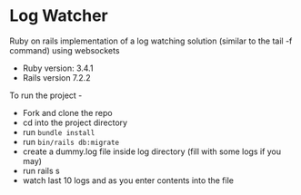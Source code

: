 # Log Watcher

Ruby on rails implementation of a log watching solution (similar to the tail -f command) using websockets

* Ruby version: 3.4.1
* Rails version 7.2.2

To run the project -
* Fork and clone the repo
* cd into the project directory
* run `bundle install`
* run `bin/rails db:migrate`
* create a dummy.log file inside log directory (fill with some logs if you may)
* run rails s
* watch last 10 logs and as you enter contents into the file